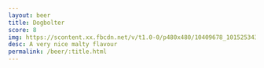 ```yaml
---
layout: beer
title: Dogbolter
score: 8
img: https://scontent.xx.fbcdn.net/v/t1.0-0/p480x480/10409678_10152534301618745_7574186216754130853_n.jpg?oh=1c5ff9225dae8fca135c79823dfe9686&oe=58697704
desc: A very nice malty flavour
permalink: /beer/:title.html
---
```

